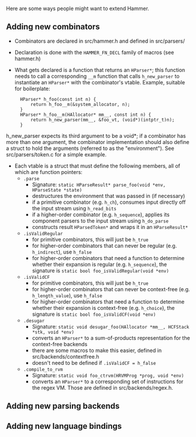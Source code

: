 Here are some ways people might want to extend Hammer. 

## Adding new combinators
* Combinators are declared in src/hammer.h and defined in src/parsers/
* Declaration is done with the `HAMMER_FN_DECL` family of macros (see hammer.h)
* What gets declared is a function that returns an `HParser*`; this function needs to call a corresponding `__m` function that calls `h_new_parser` to instantiate an `HParser*` with the combinator's vtable. Example, suitable for boilerplate:

        HParser* h_foo(const int n) {
            return h_foo__m(&system_allocator, n);
        }
        HParser* h_foo__m(HAllocator* mm__, const int n) {
            return h_new_parser(mm__, &foo_vt, (void*)(intptr_t)n);
        }
h_new_parser expects its third argument to be a void*; if a combinator has more than one argument, the combinator implementation should also define a struct to hold the arguments (referred to as the "environment"). See src/parsers/token.c for a simple example.
* Each vtable is a struct that must define the following members, all of which are function pointers:
  * `.parse`
    * Signature: `static HParseResult* parse_foo(void *env, HParseState *state)`
    * destructures the environment that was passed in (if necessary)
    * if a primitive combinator (e.g. `h_ch`), consumes input directly off the input stream using `h_read_bits`
    * if a higher-order combinator (e.g. `h_sequence`), applies its component parsers to the input stream using `h_do_parse`
    * constructs result `HParsedToken*` and wraps it in an `HParseResult*`
  * `.isValidRegular`
    * for primitive combinators, this will just be `h_true`
    * for higher-order combinators that can never be regular (e.g. `h_indirect`), use `h_false`
    * for higher-order combinators that need a function to determine whether their expansion is regular (e.g. `h_sequence`), the signature is `static bool foo_isValidRegular(void *env)`
  * `.isValidCF`
    * for primitive combinators, this will just be `h_true`
    * for higher-order combinators that can never be context-free (e.g. `h_length_value`), use `h_false`
    * for higher-order combinators that need a function to determine whether their expansion is context-free (e.g. `h_choice`), the signature is `static bool foo_isValidCF(void *env)`
  * `.desugar`
    * Signature: `static void desugar_foo(HAllocator *mm__, HCFStack *stk, void *env)`
    * converts an `HParser*` to a sum-of-products representation for the context-free backends
    * there are some macros to make this easier, defined in src/backends/contextfree.h
    * doesn't need to be defined if `.isValidCF = h_false`
  * `.compile_to_rvm`
    * Signature: `static void foo_ctrvm(HRVMProg *prog, void *env)`
    * converts an `HParser*` to a corresponding set of instructions for the regex VM. Those are defined in src/backends/regex.h.

## Adding new parsing backends

## Adding new language bindings